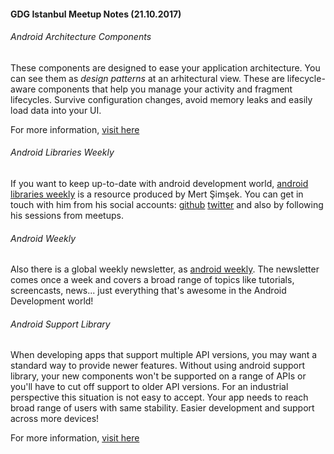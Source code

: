 #### GDG Istanbul Meetup Notes (21.10.2017)

###### Android Architecture Components

These components are designed to ease your application architecture. You can see them as *design patterns* at an arhitectural view. These are lifecycle-aware components that help you manage your activity and fragment lifecycles. Survive configuration changes, avoid memory leaks and easily load data into your UI.

For more information, [visit here](https://developer.android.com/topic/libraries/architecture/index.html)

###### Android Libraries Weekly

If you want to keep up-to-date with android development world, [android libraries weekly](https://medium.com/android-libraries-weekly) is a resource produced by Mert Şimşek. You can get in touch with him from his social accounts: [github](https://github.com/iammert) [twitter](https://twitter.com/mertsimsek_) and also by following his sessions from meetups.

###### Android Weekly

Also there is a global weekly newsletter, as [android weekly](http://androidweekly.net/). The newsletter comes once a week and covers a broad range of topics like tutorials, screencasts, news... just everything that's awesome in the Android Development world! 

###### Android Support Library

When developing apps that support multiple API versions, you may want a standard way to provide newer features. Without using android support library, your new components won't be supported on a range of APIs or you'll have to cut off support to older API versions. For an industrial perspective this situation is not easy to accept. Your app needs to reach broad range of users with same stability. Easier development and support across more devices!

For more information, [visit here](https://developer.android.com/topic/libraries/support-library/index.html)



